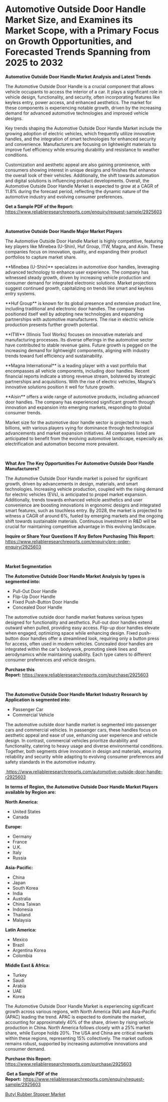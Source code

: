 <p><h1>Automotive Outside Door Handle Market Size, and Examines its Market Scope, with a Primary Focus on Growth Opportunities, and Forecasted Trends Spanning from 2025 to 2032</h1></p><p><strong>Automotive Outside Door Handle Market Analysis and Latest Trends</strong></p>
<p><p>The Automotive Outside Door Handle is a crucial component that allows vehicle occupants to access the interior of a car. It plays a significant role in vehicle design, functionality, and security, often incorporating features like keyless entry, power access, and enhanced aesthetics. The market for these components is experiencing notable growth, driven by the increasing demand for advanced automotive technologies and improved vehicle designs.</p><p>Key trends shaping the Automotive Outside Door Handle Market include the growing adoption of electric vehicles, which frequently utilize innovative handles, and the integration of smart technologies for enhanced security and convenience. Manufacturers are focusing on lightweight materials to improve fuel efficiency while ensuring durability and resistance to weather conditions. </p><p>Customization and aesthetic appeal are also gaining prominence, with consumers showing interest in unique designs and finishes that enhance the overall look of their vehicles. Additionally, the shift towards automation and digital solutions is influencing product developments. Overall, the Automotive Outside Door Handle Market is expected to grow at a CAGR of 11.8% during the forecast period, reflecting the dynamic nature of the automotive industry and evolving consumer preferences.</p></p>
<p><strong>Get a Sample PDF of the Report:&nbsp;</strong> <a href="https://www.reliableresearchreports.com/enquiry/request-sample/2925603?utm_campaign=2665&utm_medium=2&utm_source=Github&utm_content=ia&utm_term=12032025&utm_id=automotive-outside-door-handle">https://www.reliableresearchreports.com/enquiry/request-sample/2925603</a></p>
<p>&nbsp;</p>
<p><strong>Automotive Outside Door Handle Major Market Players</strong></p>
<p><p>The Automotive Outside Door Handle Market is highly competitive, featuring key players like Minebea (U-Shin), Huf Group, ITW, Magna, and Aisin. These companies focus on innovation, quality, and expanding their product portfolios to capture market share.</p><p>**Minebea (U-Shin)** specializes in automotive door handles, leveraging advanced technology to enhance user experience. The company has witnessed steady growth, driven by increasing vehicle production and consumer demand for integrated electronic solutions. Market projections suggest continued growth, capitalizing on trends like smart and keyless entry systems.</p><p>**Huf Group** is known for its global presence and extensive product line, including traditional and electronic door handles. The company has positioned itself well by adopting new technologies and expanding partnerships with automotive manufacturers. The rise in electric vehicle production presents further growth potential.</p><p>**ITW** (Illinois Tool Works) focuses on innovative materials and manufacturing processes. Its diverse offerings in the automotive sector have contributed to stable revenue gains. Future growth is pegged on the increasing demand for lightweight components, aligning with industry trends toward fuel efficiency and sustainability.</p><p>**Magna International** is a leading player with a vast portfolio that encompasses all vehicle components, including door handles. Recent financial reports indicate a strong revenue stream, bolstered by strategic partnerships and acquisitions. With the rise of electric vehicles, Magna's innovative solutions position it well for future growth.</p><p>**Aisin** offers a wide range of automotive products, including advanced door handles. The company has experienced significant growth through innovation and expansion into emerging markets, responding to global consumer trends.</p><p>Market size for the automotive door handle sector is projected to reach billions, with various players vying for dominance through technological advancements and market expansion initiatives. All companies listed are anticipated to benefit from the evolving automotive landscape, especially as electrification and automation become more prevalent.</p></p>
<p>&nbsp;</p>
<p><strong>What Are The Key Opportunities For Automotive Outside Door Handle Manufacturers?</strong></p>
<p><p>The Automotive Outside Door Handle market is poised for significant growth, driven by advancements in design, materials, and smart technologies. Increasing vehicle production, coupled with the rising demand for electric vehicles (EVs), is anticipated to propel market expansion. Additionally, trends towards enhanced vehicle aesthetics and user convenience are boosting innovations in ergonomic designs and integrated smart features, such as touchless entry. By 2028, the market is projected to witness a CAGR of around 6%, fueled by emerging markets and the ongoing shift towards sustainable materials. Continuous investment in R&D will be crucial for maintaining competitive advantage in this evolving landscape.</p></p>
<p><strong>Inquire or Share Your Questions If Any Before Purchasing This Report:</strong> <a href="https://www.reliableresearchreports.com/enquiry/pre-order-enquiry/2925603?utm_campaign=2665&utm_medium=2&utm_source=Github&utm_content=ia&utm_term=12032025&utm_id=automotive-outside-door-handle">https://www.reliableresearchreports.com/enquiry/pre-order-enquiry/2925603</a></p>
<p>&nbsp;</p>
<p><strong>Market Segmentation</strong></p>
<p><strong>The Automotive Outside Door Handle Market Analysis by types is segmented into:</strong></p>
<p><ul><li>Pull-Out Door Handle</li><li>Flip-Up Door Handle</li><li>Fixed Push-Button Door Handle</li><li>Concealed Door Handle</li></ul></p>
<p><p>The automotive outside door handle market features various types designed for functionality and aesthetics. Pull-out door handles extend outward when pulled, providing easy access. Flip-up door handles elevate when engaged, optimizing space while enhancing design. Fixed push-button door handles offer a streamlined look, requiring only a button press for access, often used in modern vehicles. Concealed door handles are integrated within the car's bodywork, promoting sleek lines and aerodynamics while maintaining usability. Each type caters to different consumer preferences and vehicle designs.</p></p>
<p><strong>Purchase this Report:&nbsp;</strong><a href="https://www.reliableresearchreports.com/purchase/2925603?utm_campaign=2665&utm_medium=2&utm_source=Github&utm_content=ia&utm_term=12032025&utm_id=automotive-outside-door-handle">https://www.reliableresearchreports.com/purchase/2925603</a></p>
<p>&nbsp;</p>
<p><strong>The Automotive Outside Door Handle Market Industry Research by Application is segmented into:</strong></p>
<p><ul><li>Passenger Car</li><li>Commercial Vehicle</li></ul></p>
<p><p>The automotive outside door handle market is segmented into passenger cars and commercial vehicles. In passenger cars, these handles focus on aesthetic appeal and ease of use, enhancing user experience and vehicle design. In contrast, commercial vehicles prioritize durability and functionality, catering to heavy usage and diverse environmental conditions. Together, both segments drive innovation in design and materials, ensuring reliability and security while adapting to evolving consumer preferences and safety standards in the automotive industry.</p></p>
<p><a href="https://www.reliableresearchreports.com/automotive-outside-door-handle-r2925603?utm_campaign=2665&utm_medium=2&utm_source=Github&utm_content=ia&utm_term=12032025&utm_id=automotive-outside-door-handle">&nbsp;https://www.reliableresearchreports.com/automotive-outside-door-handle-r2925603</a></p>
<p><strong>In terms of Region, the Automotive Outside Door Handle Market Players available by Region are:</strong></p>
<p>
    <p> <strong> North America: </strong>
        <ul>
            <li>United States</li>
            <li>Canada</li>
        </ul>
        </p> 
    <p> <strong> Europe: </strong>
        <ul>
            <li>Germany</li>
            <li>France</li>
            <li>U.K.</li>
            <li>Italy</li>
            <li>Russia</li>
        </ul>
        </p> 
    <p> <strong> Asia-Pacific: </strong>
        <ul>
            <li>China</li>
            <li>Japan</li>
            <li>South Korea</li>
            <li>India</li>
            <li>Australia</li>
            <li>China Taiwan</li>
            <li>Indonesia</li>
            <li>Thailand</li>
            <li>Malaysia</li>
        </ul>
        </p> 
    <p> <strong> Latin America: </strong>
        <ul>
            <li>Mexico</li>
            <li>Brazil</li>
            <li>Argentina Korea</li>
            <li>Colombia</li>
        </ul>
        </p> 
    <p> <strong> Middle East & Africa: </strong>
        <ul>
            <li>Turkey</li>
            <li>Saudi</li>
            <li>Arabia</li>
            <li>UAE</li>
            <li>Korea</li>
        </ul>
    </p>
    </p>
<p><p>The Automotive Outside Door Handle Market is experiencing significant growth across various regions, with North America (NA) and Asia-Pacific (APAC) leading the trend. APAC is expected to dominate the market, accounting for approximately 40% of the share, driven by rising vehicle production in China. North America follows closely with a 25% market share, while Europe holds 20%. The USA and China are critical markets within these regions, representing 15% collectively. The market outlook remains robust, supported by increasing automotive innovations and consumer demand.</p></p>
<p><strong>Purchase this Report: </strong><a href="https://www.reliableresearchreports.com/purchase/2925603?utm_campaign=2665&utm_medium=2&utm_source=Github&utm_content=ia&utm_term=12032025&utm_id=automotive-outside-door-handle">https://www.reliableresearchreports.com/purchase/2925603</a></p>
<p>&nbsp;<strong>Get a Sample PDF of the Report:&nbsp;&nbsp;</strong><a href="https://www.reliableresearchreports.com/enquiry/request-sample/2925603?utm_campaign=2665&utm_medium=2&utm_source=Github&utm_content=ia&utm_term=12032025&utm_id=automotive-outside-door-handle">https://www.reliableresearchreports.com/enquiry/request-sample/2925603</a></p>
<p><strong></strong></p>
<p><p><a href="https://github.com/dolorespeddico90/Market-Research-Report-List-1/blob/main/butyl-rubber-stopper-market.md?utm_campaign=2665&utm_medium=2&utm_source=Github&utm_content=ia&utm_term=12032025&utm_id=automotive-outside-door-handle">Butyl Rubber Stopper Market</a></p></p>